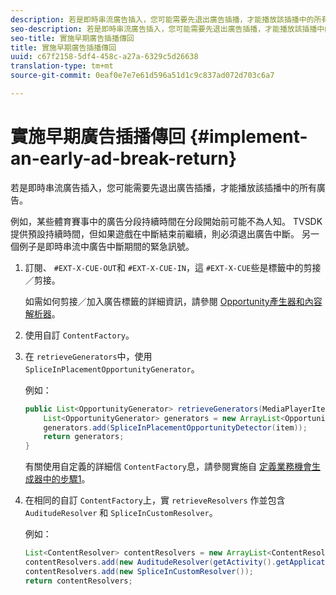 ```yaml
---
description: 若是即時串流廣告插入，您可能需要先退出廣告插播，才能播放該插播中的所有廣告。
seo-description: 若是即時串流廣告插入，您可能需要先退出廣告插播，才能播放該插播中的所有廣告。
seo-title: 實施早期廣告插播傳回
title: 實施早期廣告插播傳回
uuid: c67f2158-5df4-458c-a27a-6329c5d26638
translation-type: tm+mt
source-git-commit: 0eaf0e7e7e61d596a51d1c9c837ad072d703c6a7

---
```



# 實施早期廣告插播傳回 {#implement-an-early-ad-break-return}

若是即時串流廣告插入，您可能需要先退出廣告插播，才能播放該插播中的所有廣告。

例如，某些體育賽事中的廣告分段持續時間在分段開始前可能不為人知。 TVSDK提供預設持續時間，但如果遊戲在中斷結束前繼續，則必須退出廣告中斷。 另一個例子是即時串流中廣告中斷期間的緊急訊號。

1. 訂閱、 `#EXT-X-CUE-OUT`和 `#EXT-X-CUE-IN`，這 `#EXT-X-CUE`些是標籤中的剪接／剪接。

   如需如何剪接／加入廣告標籤的詳細資訊，請參閱 [Opportunity產生器和內容解析器](../../ad-insertion/content-resolver/c-psdk-android-2.7-content-resolver-about.md)。

1. 使用自訂 `ContentFactory`。
1. 在 `retrieveGenerators`中，使用 `SpliceInPlacementOpportunityGenerator`。

   例如：

   ```java
   public List<OpportunityGenerator> retrieveGenerators(MediaPlayerItem item) { 
       List<OpportunityGenerator> generators = new ArrayList<OpportunityGenerator>(); 
       generators.add(SpliceInPlacementOpportunityDetector(item)); 
       return generators; 
   }
   ```

   有關使用自定義的詳細信 `ContentFactory`息，請參閱實施自 [定義業務機會生成器中的步驟1](../../ad-insertion/content-resolver/t-psdk-android-2.7-opp-detector-impl-android.md)。

1. 在相同的自訂 `ContentFactory`上，實 `retrieveResolvers` 作並包含 `AuditudeResolver` 和 `SpliceInCustomResolver`。

   例如：

   ```java
   List<ContentResolver> contentResolvers = new ArrayList<ContentResolver>(); 
   contentResolvers.add(new AuditudeResolver(getActivity().getApplicationContext())); 
   contentResolvers.add(new SpliceInCustomResolver()); 
   return contentResolvers;
   ```

